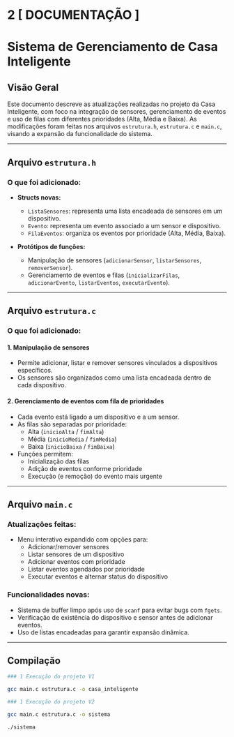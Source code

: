 # 2 [ DOCUMENTAÇÃO ]

# Sistema de Gerenciamento de Casa Inteligente

## Visão Geral
Este documento descreve as atualizações realizadas no projeto da Casa Inteligente, com foco na integração de sensores, gerenciamento de eventos e uso de filas com diferentes prioridades (Alta, Média e Baixa). As modificações foram feitas nos arquivos `estrutura.h`, `estrutura.c` e `main.c`, visando a expansão da funcionalidade do sistema.

---

## Arquivo `estrutura.h`

### O que foi adicionado:
- **Structs novas:**
    - `ListaSensores`: representa uma lista encadeada de sensores em um dispositivo.
    - `Evento`: representa um evento associado a um sensor e dispositivo.
    - `FilaEventos`: organiza os eventos por prioridade (Alta, Média, Baixa).

- **Protótipos de funções:**
    - Manipulação de sensores (`adicionarSensor`, `listarSensores`, `removerSensor`).
    - Gerenciamento de eventos e filas (`inicializarFilas`, `adicionarEvento`, `listarEventos`, `executarEvento`).

---

## Arquivo `estrutura.c`

### O que foi adicionado:

#### 1. Manipulação de sensores
- Permite adicionar, listar e remover sensores vinculados a dispositivos específicos.
- Os sensores são organizados como uma lista encadeada dentro de cada dispositivo.

#### 2. Gerenciamento de eventos com fila de prioridades
- Cada evento está ligado a um dispositivo e a um sensor.
- As filas são separadas por prioridade:
    - Alta (`inicioAlta` / `fimAlta`)
    - Média (`inicioMedia` / `fimMedia`)
    - Baixa (`inicioBaixa` / `fimBaixa`)
- Funções permitem:
    - Inicialização das filas
    - Adição de eventos conforme prioridade
    - Execução (e remoção) do evento mais urgente

---

## Arquivo `main.c`

### Atualizações feitas:
- Menu interativo expandido com opções para:
    - Adicionar/remover sensores
    - Listar sensores de um dispositivo
    - Adicionar eventos com prioridade
    - Listar eventos agendados por prioridade
    - Executar eventos e alternar status do dispositivo

### Funcionalidades novas:
- Sistema de buffer limpo após uso de `scanf` para evitar bugs com `fgets`.
- Verificação de existência do dispositivo e sensor antes de adicionar eventos.
- Uso de listas encadeadas para garantir expansão dinâmica.

---



## Compilação


```bash 
### 1 Execução do projeto V1

gcc main.c estrutura.c -o casa_inteligente

```

```bash
### 1 Execução do projeto V2

gcc main.c estrutura.c -o sistema

./sistema


```



